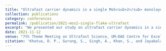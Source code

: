 ```yaml
---
title: "Ultrafast carrier dynamics in a single MoS<sub>2</sub> monolayer flake at high excitation densities"
collection: publications
category: conferences
permalink: /publication/2021-mos2-single-flake-ultrafast
excerpt: "We presented our study on ultrafast carrier dynamics in a single MoS<sub>2</sub> monolayer flake at high excitation densities."
date: 2021-11-12
venue: "7th Theme Meeting on Ultrafast Science, UM–DAE Centre for Excellence in Basic Sciences, Mumbai, India, November 12–14, 2021"
citation: 'Khatua, D. P., Gurung, S., Singh, A., Khan, S., and Jayabalan, J. (2021). "Ultrafast carrier dynamics in a single MoS<sub>2</sub> monolayer flake at high excitation densities." <i>7th Theme Meeting on Ultrafast Science</i>, UM–DAE Centre for Excellence in Basic Sciences, Mumbai, India, November 12–14, 2021.'
---
```

